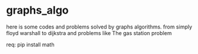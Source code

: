 # graphs_algo



here is some codes and problems solved by graphs algorithms. from  simply floyd warshall to dijkstra and problems like The gas station problem

req:
pip install math

